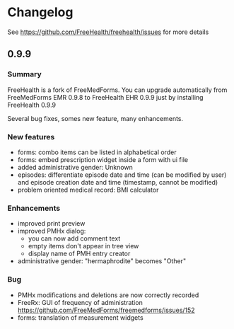 Changelog
=========

See https://github.com/FreeHealth/freehealth/issues for more details

0.9.9
-----

### Summary

FreeHealth is a fork of FreeMedForms. You can upgrade automatically from
FreeMedForms EMR 0.9.8 to FreeHealth EHR 0.9.9 just by installing FreeHealth 0.9.9

Several bug fixes, somes new feature, many enhancements.

### New features
  * forms: combo items can be listed in alphabetical order
  * forms: embed prescription widget inside a form with ui file
  * added administrative gender: Unknown
  * episodes: differentiate episode date and time (can be modified by user) and episode
  creation date and time (timestamp, cannot be modified)
  * problem oriented medical record: BMI calculator

### Enhancements
  * improved print preview
  * improved PMHx dialog:
    * you can now add comment text
    * empty items don't appear in tree view
    * display name of PMH entry creator 
  * administrative gender: "hermaphrodite" becomes "Other"
                                                                                
### Bug
  * PMHx modifications and deletions are now correctly recorded
  * FreeRx: GUI of frequency of administration https://github.com/FreeMedForms/freemedforms/issues/152
  * forms: translation of measurement widgets
